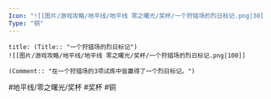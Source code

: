 ```yaml
---
Icon: "![[图片/游戏攻略/地平线/地平线 零之曙光/奖杯/一个狩猎场的烈日标记.png|30]]"
Type: "铜"
---
```

```ad-common-bronze-trophy
title: (Title:: "一个狩猎场的烈日标记")
![[图片/游戏攻略/地平线/地平线 零之曙光/奖杯/一个狩猎场的烈日标记.png|100]]

(Comment:: "在一个狩猎场的3项试炼中皆赢得了一个烈日标记。")
```

#地平线/零之曙光/奖杯 #奖杯 #铜
